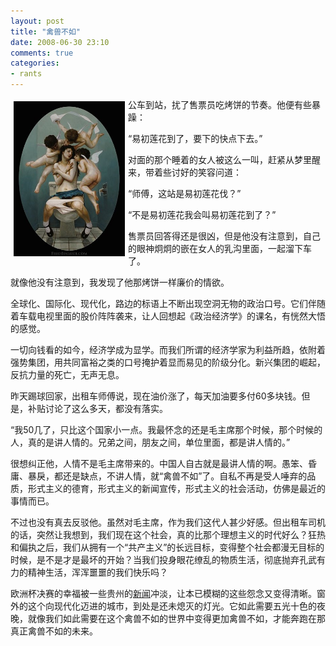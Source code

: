 ```yaml
---
layout: post
title: "禽兽不如"
date: 2008-06-30 23:10
comments: true
categories:
- rants 
---
```


[<img style="margin:5px" height="248" alt="wengan" src="/downloads/images/2008_06/wengan.jpg" width="178" align="left" border="0" />][1]公车到站，扰了售票员吃烤饼的节奏。他便有些暴躁：

“易初莲花到了，要下的快点下去。”

对面的那个睡着的女人被这么一叫，赶紧从梦里醒来，带着些讨好的笑容问道：

“师傅，这站是易初莲花伐？”

“不是易初莲花我会叫易初莲花到了？”

售票员回答得还是很凶，但是他没有注意到，自己的眼神炯炯的嵌在女人的乳沟里面，一起溜下车了。

就像他没有注意到，我发现了他那烤饼一样廉价的情欲。

全球化、国际化、现代化，路边的标语上不断出现空洞无物的政治口号。它们伴随着车载电视里面的股价阵阵袭来，让人回想起《政治经济学》的课名，有恍然大悟的感觉。

一切向钱看的如今，经济学成为显学。而我们所谓的经济学家为利益所趋，依附着强势集团，用共同富裕之类的口号掩护着显而易见的阶级分化。新兴集团的崛起，反抗力量的死亡，无声无息。

昨天踢球回家，出租车师傅说，现在油价涨了，每天加油要多付60多块钱。但是，补贴讨论了这么多天，都没有落实。

“我50几了，只比这个国家小一点。我最怀念的还是毛主席那个时候，那个时候的人，真的是讲人情的。兄弟之间，朋友之间，单位里面，都是讲人情的。”

很想纠正他，人情不是毛主席带来的。中国人自古就是最讲人情的啊。愚笨、昏庸、暴戾，都还是缺点，不讲人情，就“禽兽不如”了。自私不再是受人唾弃的品质，形式主义的德育，形式主义的新闻宣传，形式主义的社会活动，仿佛是最近的事情而已。

不过也没有真去反驳他。虽然对毛主席，作为我们这代人甚少好感。但出租车司机的话，突然让我想到，我们现在这个社会，真的比那个理想主义的时代好么？狂热和偏执之后，我们从拥有一个“共产主义”的长远目标，变得整个社会都漫无目标的时候，是不是才是最坏的开始？当我们投身眼花缭乱的物质生活，彻底抛弃孔武有力的精神生活，浑浑噩噩的我们快乐吗？

欧洲杯决赛的幸福被一些贵州的<a href="http://www.google.cn/search?aq=f&#038;complete=1&#038;hl=zh-CN&#038;newwindow=1&#038;rlz=1B3GGGL_zh-CN___CN231&#038;q=%E7%93%AE%E5%AE%89%E4%BA%8B%E4%BB%B6&#038;btnG=Google+%E6%90%9C%E7%B4%A2&#038;meta=" target="_blank">新闻</a>冲淡，让本已模糊的这些怨念又变得清晰。窗外的这个向现代化迈进的城市，到处是还未熄灭的灯光。它如此需要五光十色的夜晚，就像我们如此需要在这个禽兽不如的世界中变得更加禽兽不如，才能奔跑在那真正禽兽不如的未来。

 [1]: http://lenciel.cn/wp-content/uploads/img/831f886cf347_1296B/b61d7422694158cb81ed814b9e3408c907ee2369_m.jpg